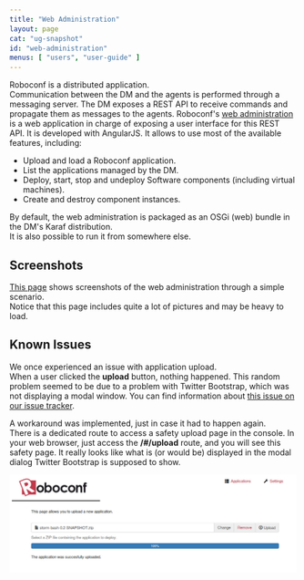 ```yaml
---
title: "Web Administration"
layout: page
cat: "ug-snapshot"
id: "web-administration"
menus: [ "users", "user-guide" ]
---
```


Roboconf is a distributed application.  
Communication between the DM and the agents is performed through a messaging server.
The DM exposes a REST API to receive commands and propagate them as messages to the agents. 
Roboconf's [web administration](https://github.com/roboconf/roboconf-web-administration) is a 
web application in charge of exposing a user interface for this REST API. 
It is developed with AngularJS. It allows to use most of the available features, including:

* Upload and load a Roboconf application.
* List the applications managed by the DM.
* Deploy, start, stop and undeploy Software components (including virtual machines).
* Create and destroy component instances.

By default, the web administration is packaged as an OSGi (web) bundle in the DM's Karaf distribution.  
It is also possible to run it from somewhere else.


## Screenshots

[This page](web-administration-screenshots.html) shows screenshots of the web administration through a simple scenario.  
Notice that this page includes quite a lot of pictures and may be heavy to load.


## Known Issues

We once experienced an issue with application upload.  
When a user clicked the **upload** button, nothing happened. This random problem seemed to
be due to a problem with Twitter Bootstrap, which was not displaying a modal window. You can find
information about [this issue on our issue tracker](https://github.com/roboconf/roboconf-web-administration/issues/15).

A workaround was implemented, just in case it had to happen again.  
There is a dedicated route to access a safety upload page in the console.
In your web browser, just access the **/#/upload** route, and you will see this safety page.
It really looks like what is (or would be) displayed in the modal dialog Twitter Bootstrap is supposed to show.

<img src="/resources/img/roboconf--web-administration--safety-upload-page.jpg" alt="Safety Upload Page" class="gs" />
